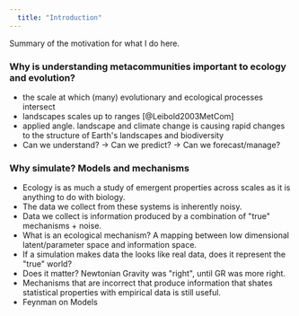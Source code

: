 ```yaml
---
  title: "Introduction"
---
```


Summary of the motivation for what I do here.

### Why is understanding metacommunities important to ecology and evolution?
- the scale at which (many) evolutionary and ecological processes intersect
- landscapes scales up to ranges [@Leibold2003MetCom]
- applied angle. landscape and climate change is causing rapid changes to the structure of Earth's landscapes and biodiversity
- Can we understand? -> Can we predict? -> Can we forecast/manage?

### Why simulate? Models and mechanisms
- Ecology is as much a study of emergent properties across scales as it is anything to do with biology.
- The data we collect from these systems is inherently noisy.
- Data we collect is information produced by a combination of "true" mechanisms + noise.
- What is an ecological mechanism? A mapping between low dimensional latent/parameter space and information space.
- If a simulation makes data the looks like real data, does it represent the "true" world?
- Does it matter? Newtonian Gravity was "right", until GR was more right.
- Mechanisms that are incorrect that produce information that shates statistical properties with
empirical data is still useful.
- Feynman on Models
